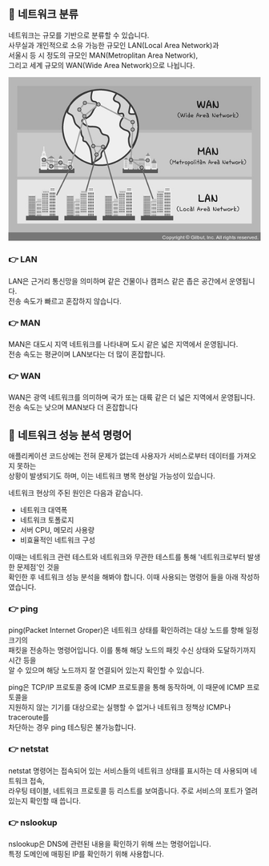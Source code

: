 ## 📁 네트워크 분류

네트워크는 규모를 기반으로 분류할 수 있습니다.  
사무실과 개인적으로 소유 가능한 규모인 LAN(Local Area Network)과  
서울시 등 시 정도의 규모인 MAN(Metroplitan Area Network),  
그리고 세계 규모의 WAN(Wide Area Network)으로 나뉩니다.

![Alt text](image-12.png)

### 👉 LAN

LAN은 근거리 통신망을 의미하며 같은 건물이나 캠퍼스 같은 좁은 공간에서 운영됩니다.  
전송 속도가 빠르고 혼잡하지 않습니다.

### 👉 MAN

MAN은 대도시 지역 네트워크를 나타내며 도시 같은 넓은 지역에서 운영됩니다.  
전송 속도는 평균이며 LAN보다는 더 많이 혼잡합니다.

### 👉 WAN

WAN은 광역 네트워크를 의미하며 국가 또는 대륙 같은 더 넓은 지역에서 운영됩니다.  
전송 속도는 낮으며 MAN보다 더 혼잡합니다

## 📁 네트워크 성능 분석 명령어

애플리케이션 코드상에는 전혀 문제가 없는데 사용자가 서비스로부터 데이터를 가져오지 못하는  
상황이 발생되기도 하며, 이는 네트워크 병목 현상일 가능성이 있습니다.

네트워크 현상의 주된 원인은 다음과 같습니다.

- 네트워크 대역폭
- 네트워크 토폴로지
- 서버 CPU, 메모리 사용량
- 비효율적인 네트워크 구성

이때는 네트워크 관련 테스트와 네트워크와 무관한 테스트를 통해 '네트워크로부터 발생한 문제점'인 것을  
확인한 후 네트워크 성능 분석을 해봐야 합니다. 이때 사용되는 명령어 들을 아래 작성하였습니다.

### 👉 ping

ping(Packet Internet Groper)은 네트워크 상태를 확인하려는 대상 노드를 향해 일정 크기의  
패킷을 전송하는 명령어입니다. 이를 통해 해당 노드의 패킷 수신 상태와 도달하기까지 시간 등을  
알 수 있으며 해당 노드까지 잘 연결되어 있는지 확인할 수 있습니다.

ping은 TCP/IP 프로토콜 중에 ICMP 프로토콜을 통해 동작하며, 이 때문에 ICMP 프로토콜을  
지원하지 않는 기기를 대상으로는 실행할 수 없거나 네트워크 정책상 ICMP나 traceroute를  
차단하는 경우 ping 테스팅은 불가능합니다.

### 👉 netstat

netstat 명령어는 접속되어 있는 서비스들의 네트워크 상태를 표시하는 데 사용되며 네트워크 접속,  
라우팅 테이블, 네트워크 프로토콜 등 리스트를 보여줍니다. 주로 서비스의 포트가 열려 있는지 확인할 때 씁니다.

### 👉 nslookup

nslookup은 DNS에 관련된 내용을 확인하기 위해 쓰는 명령어입니다.  
특정 도메인에 매핑된 IP를 확인하기 위해 사용합니다.

